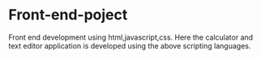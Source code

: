 # Front-end-poject
Front end development using html,javascript,css.
Here the calculator and text editor application is developed using the above scripting languages.
